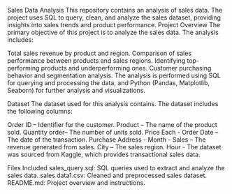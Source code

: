 Sales Data Analysis 
This repository contains an analysis of sales data. The project uses SQL to query, clean, and analyze the sales dataset, providing insights into sales trends and product performance.
Project Overview
The primary objective of this project is to analyze the sales data. The analysis includes:

Total sales revenue by product and region.
Comparison of sales performance between products and sales regions.
Identifying top-performing products and underperforming ones.
Customer purchasing behavior and segmentation analysis.
The analysis is performed using SQL for querying and processing the data, and Python (Pandas, Matplotlib, Seaborn) for further analysis and visualizations.

Dataset
The dataset used for this analysis contains. The dataset includes the following columns:

Order ID – Identifier for the customer.
Product – The name of the product sold.
Quantity order– The number of units sold.
Price Each -
Order Date – The date of the transaction.
Purchase Address -
Month -
Sales  – The revenue generated from sales.
City – The sales region.
Hour -
The dataset was sourced from Kaggle, which provides transactional sales data.

Files Included
sales_query.sql: SQL queries used to extract and analyze the sales data.
sales data1.csv: Cleaned and preprocessed sales dataset.
README.md: Project overview and instructions.
